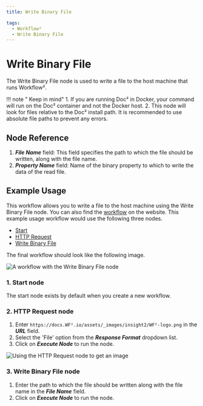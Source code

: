 ```yaml
---
title: Write Binary File

tags:
  - Workflow²
  - Write Binary File
---
```

# Write Binary File

The Write Binary File node is used to write a file to the host machine that runs Workflow².

!!! note " Keep in mind"
    1. If you are running Doc² in Docker, your command will run on the Doc² container and not the Docker host.
2. This node will look for files relative to the Doc² install path. It is recommended to use absolute file paths to prevent any errors.


## Node Reference

1. ***File Name*** field: This field specifies the path to which the file should be written, along with the file name.
2. ***Property Name*** field: Name of the binary property to which to write the data of the read file.

## Example Usage

This workflow allows you to write a file to the host machine using the Write Binary File node. You can also find the [workflow](https://WF².io/workflows/590) on the website. This example usage workflow would use the following three nodes.
- [Start](/workflow/integrations/core-nodes/workflow-nodes-base.start/)
- [HTTP Request](/workflow/integrations/core-nodes/workflow-nodes-base.httpRequest/)
- [Write Binary File]()


The final workflow should look like the following image.

![A workflow with the Write Binary File node](/_images/integrations/core-nodes/writebinaryfile/workflow.png)

### 1. Start node

The start node exists by default when you create a new workflow.


### 2. HTTP Request node

1. Enter `https://docs.WF².io/assets/_images/insight2/WF²-logo.png` in the ***URL*** field.
2. Select the 'File' option from the ***Response Format*** dropdown list.
3. Click on ***Execute Node*** to run the node.

![Using the HTTP Request node to get an image](/_images/integrations/core-nodes/writebinaryfile/httprequest_node.png)


### 3. Write Binary File node

1. Enter the path to which the file should be written along with the file name in the ***File Name*** field.
2. Click on ***Execute Node*** to run the node.
